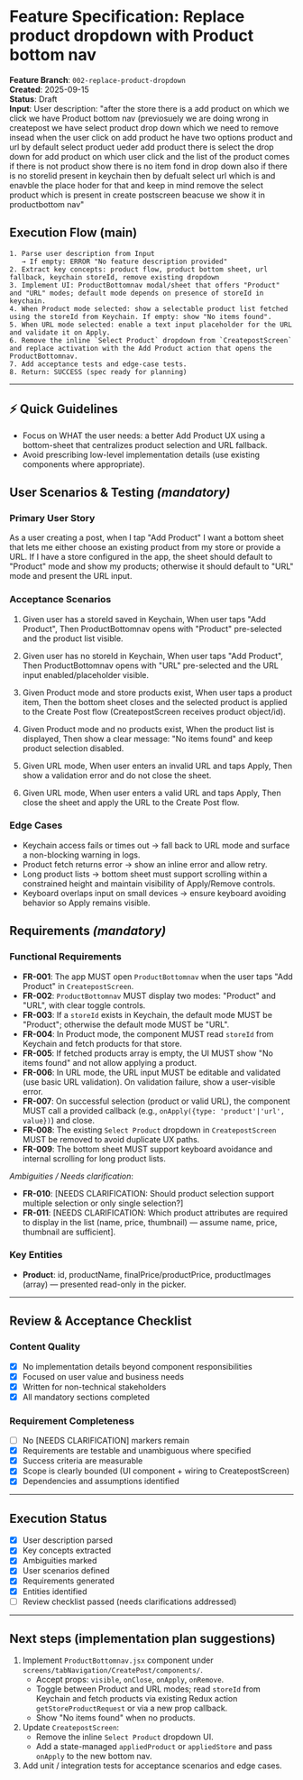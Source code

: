# Feature Specification: Replace product dropdown with Product bottom nav

**Feature Branch**: `002-replace-product-dropdown`  
**Created**: 2025-09-15  
**Status**: Draft  
**Input**: User description: "after the store there is a add product on which we click we have Product bottom nav (previosuely we are doing wrong in createpost we have select product drop down which we need to remove insead when the user click on add product he have two options  product and url by default select  product ueder add product there is  select the drop down for add product on which user click and the list of the product comes if there is not product show there is no item fond in drop down  also if there is no storeIid present in keychain then by defualt select url which is  and enavble the place hoder for that and keep in mind remove the select product which  is present in create postscreen beacuse we show it in productbottom nav"

## Execution Flow (main)
```
1. Parse user description from Input
   → If empty: ERROR "No feature description provided"
2. Extract key concepts: product flow, product bottom sheet, url fallback, keychain storeId, remove existing dropdown
3. Implement UI: ProductBottomnav modal/sheet that offers "Product" and "URL" modes; default mode depends on presence of storeId in keychain.
4. When Product mode selected: show a selectable product list fetched using the storeId from Keychain. If empty: show "No items found".
5. When URL mode selected: enable a text input placeholder for the URL and validate it on Apply.
6. Remove the inline `Select Product` dropdown from `CreatepostScreen` and replace activation with the Add Product action that opens the ProductBottomnav.
7. Add acceptance tests and edge-case tests.
8. Return: SUCCESS (spec ready for planning)
```

---

## ⚡ Quick Guidelines
- Focus on WHAT the user needs: a better Add Product UX using a bottom-sheet that centralizes product selection and URL fallback.
- Avoid prescribing low-level implementation details (use existing components where appropriate).

## User Scenarios & Testing *(mandatory)*

### Primary User Story
As a user creating a post, when I tap "Add Product" I want a bottom sheet that lets me either choose an existing product from my store or provide a URL. If I have a store configured in the app, the sheet should default to "Product" mode and show my products; otherwise it should default to "URL" mode and present the URL input.

### Acceptance Scenarios
1. Given user has a storeId saved in Keychain, When user taps "Add Product", Then ProductBottomnav opens with "Product" pre-selected and the product list visible.

2. Given user has no storeId in Keychain, When user taps "Add Product", Then ProductBottomnav opens with "URL" pre-selected and the URL input enabled/placeholder visible.

3. Given Product mode and store products exist, When user taps a product item, Then the bottom sheet closes and the selected product is applied to the Create Post flow (CreatepostScreen receives product object/id).

4. Given Product mode and no products exist, When the product list is displayed, Then show a clear message: "No items found" and keep product selection disabled.

5. Given URL mode, When user enters an invalid URL and taps Apply, Then show a validation error and do not close the sheet.

6. Given URL mode, When user enters a valid URL and taps Apply, Then close the sheet and apply the URL to the Create Post flow.

### Edge Cases
- Keychain access fails or times out → fall back to URL mode and surface a non-blocking warning in logs.  
- Product fetch returns error → show an inline error and allow retry.  
- Long product lists → bottom sheet must support scrolling within a constrained height and maintain visibility of Apply/Remove controls.  
- Keyboard overlaps input on small devices → ensure keyboard avoiding behavior so Apply remains visible.

## Requirements *(mandatory)*

### Functional Requirements
- **FR-001**: The app MUST open `ProductBottomnav` when the user taps "Add Product" in `CreatepostScreen`.
- **FR-002**: `ProductBottomnav` MUST display two modes: "Product" and "URL", with clear toggle controls.
- **FR-003**: If a `storeId` exists in Keychain, the default mode MUST be "Product"; otherwise the default mode MUST be "URL".
- **FR-004**: In Product mode, the component MUST read `storeId` from Keychain and fetch products for that store.
- **FR-005**: If fetched products array is empty, the UI MUST show "No items found" and not allow applying a product.
- **FR-006**: In URL mode, the URL input MUST be editable and validated (use basic URL validation). On validation failure, show a user-visible error.
- **FR-007**: On successful selection (product or valid URL), the component MUST call a provided callback (e.g., `onApply({type: 'product'|'url', value})`) and close.
- **FR-008**: The existing `Select Product` dropdown in `CreatepostScreen` MUST be removed to avoid duplicate UX paths.
- **FR-009**: The bottom sheet MUST support keyboard avoidance and internal scrolling for long product lists.

*Ambiguities / Needs clarification*:
- **FR-010**: [NEEDS CLARIFICATION: Should product selection support multiple selection or only single selection?]  
- **FR-011**: [NEEDS CLARIFICATION: Which product attributes are required to display in the list (name, price, thumbnail) — assume name, price, thumbnail are sufficient].

### Key Entities
- **Product**: id, productName, finalPrice/productPrice, productImages (array) — presented read-only in the picker.

---

## Review & Acceptance Checklist

### Content Quality
- [x] No implementation details beyond component responsibilities
- [x] Focused on user value and business needs
- [x] Written for non-technical stakeholders
- [x] All mandatory sections completed

### Requirement Completeness
- [ ] No [NEEDS CLARIFICATION] markers remain
- [x] Requirements are testable and unambiguous where specified
- [x] Success criteria are measurable
- [x] Scope is clearly bounded (UI component + wiring to CreatepostScreen)
- [x] Dependencies and assumptions identified

---

## Execution Status
- [x] User description parsed
- [x] Key concepts extracted
- [x] Ambiguities marked
- [x] User scenarios defined
- [x] Requirements generated
- [x] Entities identified
- [ ] Review checklist passed (needs clarifications addressed)

---

## Next steps (implementation plan suggestions)
1. Implement `ProductBottomnav.jsx` component under `screens/tabNavigation/CreatePost/components/`.
   - Accept props: `visible`, `onClose`, `onApply`, `onRemove`.
   - Toggle between Product and URL modes; read `storeId` from Keychain and fetch products via existing Redux action `getStoreProductRequest` or via a new prop callback.
   - Show "No items found" when no products.
2. Update `CreatepostScreen`:
   - Remove the inline `Select Product` dropdown UI.
   - Add a state-managed `appliedProduct` or `appliedStore` and pass `onApply` to the new bottom nav.
3. Add unit / integration tests for acceptance scenarios and edge cases.
